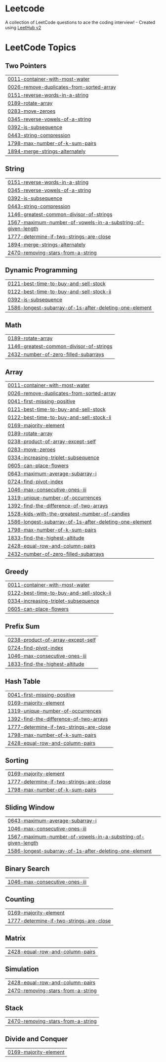 # Leetcode
A collection of LeetCode questions to ace the coding interview! - Created using [LeetHub v2](https://github.com/arunbhardwaj/LeetHub-2.0)

<!---LeetCode Topics Start-->
# LeetCode Topics
## Two Pointers
|  |
| ------- |
| [0011-container-with-most-water](https://github.com/MohdThaha/Leetcode/tree/master/0011-container-with-most-water) |
| [0026-remove-duplicates-from-sorted-array](https://github.com/MohdThaha/Leetcode/tree/master/0026-remove-duplicates-from-sorted-array) |
| [0151-reverse-words-in-a-string](https://github.com/MohdThaha/Leetcode/tree/master/0151-reverse-words-in-a-string) |
| [0189-rotate-array](https://github.com/MohdThaha/Leetcode/tree/master/0189-rotate-array) |
| [0283-move-zeroes](https://github.com/MohdThaha/Leetcode/tree/master/0283-move-zeroes) |
| [0345-reverse-vowels-of-a-string](https://github.com/MohdThaha/Leetcode/tree/master/0345-reverse-vowels-of-a-string) |
| [0392-is-subsequence](https://github.com/MohdThaha/Leetcode/tree/master/0392-is-subsequence) |
| [0443-string-compression](https://github.com/MohdThaha/Leetcode/tree/master/0443-string-compression) |
| [1798-max-number-of-k-sum-pairs](https://github.com/MohdThaha/Leetcode/tree/master/1798-max-number-of-k-sum-pairs) |
| [1894-merge-strings-alternately](https://github.com/MohdThaha/Leetcode/tree/master/1894-merge-strings-alternately) |
## String
|  |
| ------- |
| [0151-reverse-words-in-a-string](https://github.com/MohdThaha/Leetcode/tree/master/0151-reverse-words-in-a-string) |
| [0345-reverse-vowels-of-a-string](https://github.com/MohdThaha/Leetcode/tree/master/0345-reverse-vowels-of-a-string) |
| [0392-is-subsequence](https://github.com/MohdThaha/Leetcode/tree/master/0392-is-subsequence) |
| [0443-string-compression](https://github.com/MohdThaha/Leetcode/tree/master/0443-string-compression) |
| [1146-greatest-common-divisor-of-strings](https://github.com/MohdThaha/Leetcode/tree/master/1146-greatest-common-divisor-of-strings) |
| [1567-maximum-number-of-vowels-in-a-substring-of-given-length](https://github.com/MohdThaha/Leetcode/tree/master/1567-maximum-number-of-vowels-in-a-substring-of-given-length) |
| [1777-determine-if-two-strings-are-close](https://github.com/MohdThaha/Leetcode/tree/master/1777-determine-if-two-strings-are-close) |
| [1894-merge-strings-alternately](https://github.com/MohdThaha/Leetcode/tree/master/1894-merge-strings-alternately) |
| [2470-removing-stars-from-a-string](https://github.com/MohdThaha/Leetcode/tree/master/2470-removing-stars-from-a-string) |
## Dynamic Programming
|  |
| ------- |
| [0121-best-time-to-buy-and-sell-stock](https://github.com/MohdThaha/Leetcode/tree/master/0121-best-time-to-buy-and-sell-stock) |
| [0122-best-time-to-buy-and-sell-stock-ii](https://github.com/MohdThaha/Leetcode/tree/master/0122-best-time-to-buy-and-sell-stock-ii) |
| [0392-is-subsequence](https://github.com/MohdThaha/Leetcode/tree/master/0392-is-subsequence) |
| [1586-longest-subarray-of-1s-after-deleting-one-element](https://github.com/MohdThaha/Leetcode/tree/master/1586-longest-subarray-of-1s-after-deleting-one-element) |
## Math
|  |
| ------- |
| [0189-rotate-array](https://github.com/MohdThaha/Leetcode/tree/master/0189-rotate-array) |
| [1146-greatest-common-divisor-of-strings](https://github.com/MohdThaha/Leetcode/tree/master/1146-greatest-common-divisor-of-strings) |
| [2432-number-of-zero-filled-subarrays](https://github.com/MohdThaha/Leetcode/tree/master/2432-number-of-zero-filled-subarrays) |
## Array
|  |
| ------- |
| [0011-container-with-most-water](https://github.com/MohdThaha/Leetcode/tree/master/0011-container-with-most-water) |
| [0026-remove-duplicates-from-sorted-array](https://github.com/MohdThaha/Leetcode/tree/master/0026-remove-duplicates-from-sorted-array) |
| [0041-first-missing-positive](https://github.com/MohdThaha/Leetcode/tree/master/0041-first-missing-positive) |
| [0121-best-time-to-buy-and-sell-stock](https://github.com/MohdThaha/Leetcode/tree/master/0121-best-time-to-buy-and-sell-stock) |
| [0122-best-time-to-buy-and-sell-stock-ii](https://github.com/MohdThaha/Leetcode/tree/master/0122-best-time-to-buy-and-sell-stock-ii) |
| [0169-majority-element](https://github.com/MohdThaha/Leetcode/tree/master/0169-majority-element) |
| [0189-rotate-array](https://github.com/MohdThaha/Leetcode/tree/master/0189-rotate-array) |
| [0238-product-of-array-except-self](https://github.com/MohdThaha/Leetcode/tree/master/0238-product-of-array-except-self) |
| [0283-move-zeroes](https://github.com/MohdThaha/Leetcode/tree/master/0283-move-zeroes) |
| [0334-increasing-triplet-subsequence](https://github.com/MohdThaha/Leetcode/tree/master/0334-increasing-triplet-subsequence) |
| [0605-can-place-flowers](https://github.com/MohdThaha/Leetcode/tree/master/0605-can-place-flowers) |
| [0643-maximum-average-subarray-i](https://github.com/MohdThaha/Leetcode/tree/master/0643-maximum-average-subarray-i) |
| [0724-find-pivot-index](https://github.com/MohdThaha/Leetcode/tree/master/0724-find-pivot-index) |
| [1046-max-consecutive-ones-iii](https://github.com/MohdThaha/Leetcode/tree/master/1046-max-consecutive-ones-iii) |
| [1319-unique-number-of-occurrences](https://github.com/MohdThaha/Leetcode/tree/master/1319-unique-number-of-occurrences) |
| [1392-find-the-difference-of-two-arrays](https://github.com/MohdThaha/Leetcode/tree/master/1392-find-the-difference-of-two-arrays) |
| [1528-kids-with-the-greatest-number-of-candies](https://github.com/MohdThaha/Leetcode/tree/master/1528-kids-with-the-greatest-number-of-candies) |
| [1586-longest-subarray-of-1s-after-deleting-one-element](https://github.com/MohdThaha/Leetcode/tree/master/1586-longest-subarray-of-1s-after-deleting-one-element) |
| [1798-max-number-of-k-sum-pairs](https://github.com/MohdThaha/Leetcode/tree/master/1798-max-number-of-k-sum-pairs) |
| [1833-find-the-highest-altitude](https://github.com/MohdThaha/Leetcode/tree/master/1833-find-the-highest-altitude) |
| [2428-equal-row-and-column-pairs](https://github.com/MohdThaha/Leetcode/tree/master/2428-equal-row-and-column-pairs) |
| [2432-number-of-zero-filled-subarrays](https://github.com/MohdThaha/Leetcode/tree/master/2432-number-of-zero-filled-subarrays) |
## Greedy
|  |
| ------- |
| [0011-container-with-most-water](https://github.com/MohdThaha/Leetcode/tree/master/0011-container-with-most-water) |
| [0122-best-time-to-buy-and-sell-stock-ii](https://github.com/MohdThaha/Leetcode/tree/master/0122-best-time-to-buy-and-sell-stock-ii) |
| [0334-increasing-triplet-subsequence](https://github.com/MohdThaha/Leetcode/tree/master/0334-increasing-triplet-subsequence) |
| [0605-can-place-flowers](https://github.com/MohdThaha/Leetcode/tree/master/0605-can-place-flowers) |
## Prefix Sum
|  |
| ------- |
| [0238-product-of-array-except-self](https://github.com/MohdThaha/Leetcode/tree/master/0238-product-of-array-except-self) |
| [0724-find-pivot-index](https://github.com/MohdThaha/Leetcode/tree/master/0724-find-pivot-index) |
| [1046-max-consecutive-ones-iii](https://github.com/MohdThaha/Leetcode/tree/master/1046-max-consecutive-ones-iii) |
| [1833-find-the-highest-altitude](https://github.com/MohdThaha/Leetcode/tree/master/1833-find-the-highest-altitude) |
## Hash Table
|  |
| ------- |
| [0041-first-missing-positive](https://github.com/MohdThaha/Leetcode/tree/master/0041-first-missing-positive) |
| [0169-majority-element](https://github.com/MohdThaha/Leetcode/tree/master/0169-majority-element) |
| [1319-unique-number-of-occurrences](https://github.com/MohdThaha/Leetcode/tree/master/1319-unique-number-of-occurrences) |
| [1392-find-the-difference-of-two-arrays](https://github.com/MohdThaha/Leetcode/tree/master/1392-find-the-difference-of-two-arrays) |
| [1777-determine-if-two-strings-are-close](https://github.com/MohdThaha/Leetcode/tree/master/1777-determine-if-two-strings-are-close) |
| [1798-max-number-of-k-sum-pairs](https://github.com/MohdThaha/Leetcode/tree/master/1798-max-number-of-k-sum-pairs) |
| [2428-equal-row-and-column-pairs](https://github.com/MohdThaha/Leetcode/tree/master/2428-equal-row-and-column-pairs) |
## Sorting
|  |
| ------- |
| [0169-majority-element](https://github.com/MohdThaha/Leetcode/tree/master/0169-majority-element) |
| [1777-determine-if-two-strings-are-close](https://github.com/MohdThaha/Leetcode/tree/master/1777-determine-if-two-strings-are-close) |
| [1798-max-number-of-k-sum-pairs](https://github.com/MohdThaha/Leetcode/tree/master/1798-max-number-of-k-sum-pairs) |
## Sliding Window
|  |
| ------- |
| [0643-maximum-average-subarray-i](https://github.com/MohdThaha/Leetcode/tree/master/0643-maximum-average-subarray-i) |
| [1046-max-consecutive-ones-iii](https://github.com/MohdThaha/Leetcode/tree/master/1046-max-consecutive-ones-iii) |
| [1567-maximum-number-of-vowels-in-a-substring-of-given-length](https://github.com/MohdThaha/Leetcode/tree/master/1567-maximum-number-of-vowels-in-a-substring-of-given-length) |
| [1586-longest-subarray-of-1s-after-deleting-one-element](https://github.com/MohdThaha/Leetcode/tree/master/1586-longest-subarray-of-1s-after-deleting-one-element) |
## Binary Search
|  |
| ------- |
| [1046-max-consecutive-ones-iii](https://github.com/MohdThaha/Leetcode/tree/master/1046-max-consecutive-ones-iii) |
## Counting
|  |
| ------- |
| [0169-majority-element](https://github.com/MohdThaha/Leetcode/tree/master/0169-majority-element) |
| [1777-determine-if-two-strings-are-close](https://github.com/MohdThaha/Leetcode/tree/master/1777-determine-if-two-strings-are-close) |
## Matrix
|  |
| ------- |
| [2428-equal-row-and-column-pairs](https://github.com/MohdThaha/Leetcode/tree/master/2428-equal-row-and-column-pairs) |
## Simulation
|  |
| ------- |
| [2428-equal-row-and-column-pairs](https://github.com/MohdThaha/Leetcode/tree/master/2428-equal-row-and-column-pairs) |
| [2470-removing-stars-from-a-string](https://github.com/MohdThaha/Leetcode/tree/master/2470-removing-stars-from-a-string) |
## Stack
|  |
| ------- |
| [2470-removing-stars-from-a-string](https://github.com/MohdThaha/Leetcode/tree/master/2470-removing-stars-from-a-string) |
## Divide and Conquer
|  |
| ------- |
| [0169-majority-element](https://github.com/MohdThaha/Leetcode/tree/master/0169-majority-element) |
<!---LeetCode Topics End-->